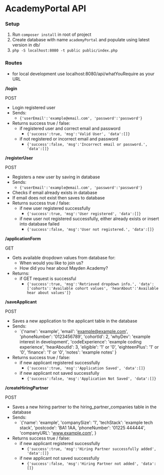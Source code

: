# AcademyPortal API

### Setup

1. Run `composer install` in root of project
2. Create database with name `academyPortal` and populate using latest version in db/
3. `php -S localhost:8080 -t public public/index.php`

### Routes
- for local development use localhost:8080/api/whatYouRequire as your URL

**/login**

POST
- Login registered user
- Sends:
	- `{'userEmail':'example@email.com', 'password':'password'}`
- Returns success true / false:
	- if registered user and correct email and password
		- `{'success':true, 'msg':'Valid User', 'data':[]}`  
	- if not registered or incorrect email and password
		- `{'success':false, 'msg':'Incorrect email or password.', 'data':[]}`


**/registerUser**

POST
- Registers a new user by saving in database
- Sends:
	- `{'userEmail':'example@email.com', 'password':'password'}`
- Checks if email already exists in database
- If email does not exist then saves to database
- Returns success true / false:
	- if new user registered successfully
		- `{'success':true, 'msg':'User registered', 'data':[]}`
	- if new user not registered successfully, either already exists or insert into database failed
		- `{'success':false, 'msg':'User not registered.', 'data':[]}`


**/applicationForm**

GET
- Gets available dropdown values from database for:
	- When would you like to join us? 
	- How did you hear about Mayden Academy? 
- Returns:
	- if GET request is successful
		- `{'success':true, 'msg':'Retrieved dropdown info.', 'data':['cohorts':'Available cohort values', 'hearAbout':'Available hear about values']}`


**/saveApplicant**

POST
- Saves a new application to the applicant table in the database
- Sends:
	- `{'name': 'example',
   	    'email': 'example@example.com',
 	    'phoneNumber': '0123456789',
	    'cohortId': 2,
	    'whyDev': 'example interest in development',
	    'codeExperience': 'example coding experience',
	    'hearAboutId': 3,
	    'eligible': '1' or '0',
	    'eighteenPlus': '1' or '0',
	    'finance': '1' or '0',
	    'notes': 'example notes'
	   }
- Returns success true / false:
	- if new applicant registered successfully
		- `{'success':true, 'msg':'Application Saved', 'data':[]}`
	- if new applicant not saved successfully
		- `{'success':false, 'msg':'Application Not Saved', 'data':[]}`

**/createHiringPartner**

POST
- Saves a new hiring partner to the hiring_partner_companies table in the database
- Sends:
	- `{'name': 'example',
   	    'companySize': '1',
 	    'techStack': 'example tech stack',
	    'postcode': 'BA1 1AA,
	    'phoneNumber': '01225 444444',
	    'companyURL': 'www.example.com',
	   }
- Returns success true / false:
	- if new applicant registered successfully
		- `{'success':true, 'msg':'Hiring Partner successfully added', 'data':[]}`
	- if new applicant not saved successfully
		- `{'success':false, 'msg':'Hiring Partner not added', 'data':[]}`